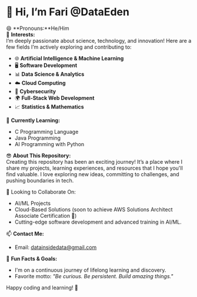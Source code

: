 # 👋 Hi, I’m Fari @DataEden 

😄 **Pronouns:**He/Him  
👀 **Interests:**  
I’m deeply passionate about science, technology, and innovation! Here are a few fields I’m actively exploring and contributing to:  
- 🌐 **Artificial Intelligence & Machine Learning**  
- 🖥️ **Software Development**  
- 📊 **Data Science & Analytics**  
- ☁️ **Cloud Computing**  
- 🔐 **Cybersecurity**  
- 🌍 **Full-Stack Web Development**  
- 📈 **Statistics & Mathematics**  

🌱 **Currently Learning:**  
- C Programming Language  
- Java Programming  
- AI Programming with Python  

😎 **About This Repository:**  
Creating this repository has been an exciting journey! It’s a place where I share my projects, learning experiences, and resources that I hope you'll find valuable. I love exploring new ideas, committing to challenges, and pushing boundaries in tech.  

💞️   Looking to Collaborate On:  
- AI/ML Projects  
- Cloud-Based Solutions (soon to achieve AWS Solutions Architect Associate Certification 🎉)  
- Cutting-edge software development and advanced training in AI/ML.

📫 **Contact Me:**  
- Email: [datainsidedata@gmail.com](mailto:datainsidedata@gmail.com)  

🤩 **Fun Facts & Goals:**  
- I'm on a continuous journey of lifelong learning and discovery.  
- Favorite motto: *"Be curious. Be persistent. Build amazing things."*  

Happy coding and learning! 🚀
